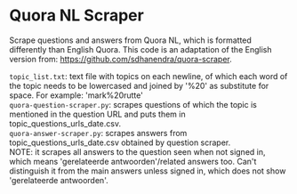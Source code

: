 # Quora NL Scraper
Scrape questions and answers from Quora NL, which is formatted differently than English Quora. This code is an adaptation of the English version from: https://github.com/sdhanendra/quora-scraper.


`topic_list.txt`: text file with topics on each newline, of which each word of the topic needs to be lowercased and joined by '%20' as substitute for space. For example: 'mark%20rutte'<br />
`quora-question-scraper.py`: scrapes questions of which the topic is mentioned in the question URL and puts them in topic_questions_urls_date.csv. <br />
`quora-answer-scraper.py`: scrapes answers from topic_questions_urls_date.csv obtained by question scraper. <br />
NOTE: it scrapes all answers to the question seen when not signed in, which means 'gerelateerde antwoorden'/related answers too. Can't distinguish it from the main answers unless signed in, which does not show 'gerelateerde antwoorden'. <br />

